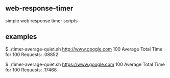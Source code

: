 ## web-response-timer

simple web response timer scripts

## examples

  $ ./timer-average-quiet.sh http://www.google.com 100
  Average Total Time for 100 Requests: .08852

  $ ./timer-average-quiet.sh https://www.google.com 100
  Average Total Time for 100 Requests: .17468
